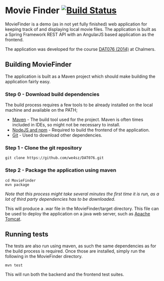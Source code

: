 Movie Finder [![Build Status](https://magnum.travis-ci.com/we4sz/DAT076.svg?token=fugb8BtcAEkk8AyzaSJB&branch=develop)](https://magnum.travis-ci.com/we4sz/DAT076)
============
MovieFinder is a demo (as in not yet fully finished) web application for keeping track of and displaying local movie files. The application is built as a Spring Framework REST API with an AngularJS based application as the frontend. 

The application was developed for the course [DAT076 (2014)](http://www.cse.chalmers.se/edu/year/2014/course/DAT076/) at Chalmers.

## Building MovieFinder
The application is built as a Maven project which should make building the application fairly easy.

### Step 0 - Download build dependencies
The build process requires a few tools to be already installed on the local machine and available on the PATH;
* [Maven](http://maven.apache.org/) - The build tool used for the project. Maven is often times included in IDEs, so might not be necessary to install.
* [NodeJS and npm](http://nodejs.org/) - Required to build the frontend of the application.
* [Git](http://git-scm.com/) - Used to download other dependencies.

### Step 1 - Clone the git repository
```
git clone https://github.com/we4sz/DAT076.git
```

### Step 2 - Package the application using maven

```
cd MovieFinder
mvn package
```

*Note that this process might take several minutes the first time it is run, as a lot of third party dependencies has to be downloaded.*

This will produce a .war file in the MovieFinder/target directory. This file can be used to deploy the application on a java web server, such as [Apache Tomcat](http://tomcat.apache.org/).

## Running tests
The tests are also run using maven, as such the same dependencies as for the build process is required. Once those are installed, simply run the following in the MovieFinder directory.
```
mvn test
```

This will run both the backend and the frontend test suites.
